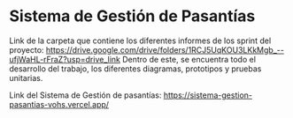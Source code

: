 # Sistema de Gestión de Pasantías 
Link de la carpeta que contiene los diferentes informes de los sprint del proyecto: https://drive.google.com/drive/folders/1RCJ5UqKOU3LKkMgb_--ufjWaHL-rFraZ?usp=drive_link
Dentro de este, se encuentra todo el desarrollo del trabajo, los diferentes diagramas, prototipos y pruebas unitarias.

Link del Sistema de Gestión de pasantías: https://sistema-gestion-pasantias-vohs.vercel.app/


